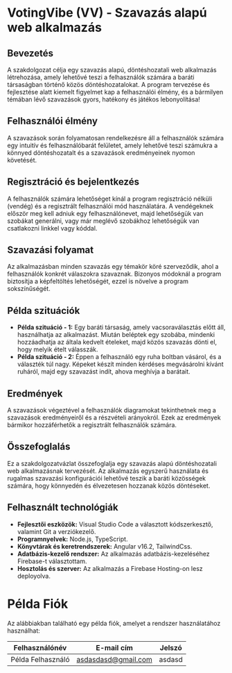 # VotingVibe (VV) - Szavazás alapú web alkalmazás

## Bevezetés
A szakdolgozat célja egy szavazás alapú, döntéshozatali web alkalmazás létrehozása, amely lehetővé teszi a felhasználók számára a baráti társaságban történő közös döntéshozatalokat. A program tervezése és fejlesztése alatt kiemelt figyelmet kap a felhasználói élmény, és a bármilyen témában lévő szavazások gyors, hatékony és játékos lebonyolítása!

## Felhasználói élmény
A szavazások során folyamatosan rendelkezésre áll a felhasználók számára egy intuitív és felhasználóbarát felületet, amely lehetővé teszi számukra a könnyed döntéshozatalt és a szavazások eredményeinek nyomon követését.

## Regisztráció és bejelentkezés
A felhasználók számára lehetőséget kínál a program regisztráció nélküli (vendég) és a regisztrált felhasználói mód használatára. A vendégeknek először meg kell adniuk egy felhasználónevet, majd lehetőségük van szobákat generálni, vagy már meglévő szobákhoz lehetőségük van csatlakozni linkkel vagy kóddal.

## Szavazási folyamat
Az alkalmazásban minden szavazás egy témakör köré szerveződik, ahol a felhasználók konkrét válaszokra szavaznak. Bizonyos módoknál a program biztosítja a képfeltöltés lehetőségét, ezzel is növelve a program sokszínűségét.

## Példa szituációk
- **Példa szituáció - 1:** Egy baráti társaság, amely vacsoraválasztás előtt áll, használhatja az alkalmazást. Miután beléptek egy szobába, mindenki hozzáadhatja az általa kedvelt ételeket, majd közös szavazás dönti el, hogy melyik ételt válasszák.
- **Példa szituáció - 2:** Éppen a felhasználó egy ruha boltban vásárol, és a választék túl nagy. Képeket készít minden kérdéses megvásárolni kívánt ruháról, majd egy szavazást indít, ahova meghívja a barátait.

## Eredmények
A szavazások végeztével a felhasználók diagramokat tekinthetnek meg a szavazások eredményeiről és a részvételi arányokról. Ezek az eredmények bármikor hozzáférhetők a regisztrált felhasználók számára.

## Összefoglalás
Ez a szakdolgozatvázlat összefoglalja egy szavazás alapú döntéshozatali web alkalmazásnak tervezését. Az alkalmazás egyszerű használata és rugalmas szavazási konfigurációi lehetővé teszik a baráti közösségek számára, hogy könnyedén és élvezetesen hozzanak közös döntéseket.

## Felhasznált technológiák
- **Fejlesztői eszközök:** Visual Studio Code a választott kódszerkesztő, valamint Git a verziókezelő.
- **Programnyelvek:** Node.js, TypeScript.
- **Könyvtárak és keretrendszerek:** Angular v16.2, TailwindCss.
- **Adatbázis-kezelő rendszer:** Az alkalmazás adatbázis-kezeléséhez Firebase-t választottam.
- **Hosztolás és szerver:** Az alkalmazás a Firebase Hosting-on lesz deployolva.

# Példa Fiók

Az alábbiakban található egy példa fiók, amelyet a rendszer használatához használhat:

| Felhasználónév     | E-mail cím          | Jelszó   |
|--------------------|---------------------|----------|
| Példa Felhasználó  | asdasdasd@gmail.com | asdasd   |

